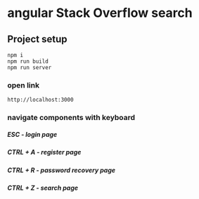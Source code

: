 # angular Stack Overflow search

## Project setup
```
npm i
npm run build
npm run server
```
### open link 
```
http://localhost:3000
```

### navigate components with keyboard

##### ESC - login page
##### CTRL + A - register page
##### CTRL + R - password recovery page
##### CTRL + Z - search page